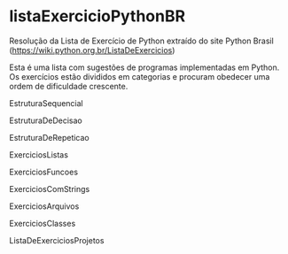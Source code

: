 # listaExercicioPythonBR
Resolução da Lista de Exercício de Python extraído do site Python Brasil (https://wiki.python.org.br/ListaDeExercicios)


Esta é uma lista com sugestões de programas implementadas em Python. Os exercícios estão divididos em categorias e procuram obedecer uma ordem de dificuldade crescente.


EstruturaSequencial

EstruturaDeDecisao

EstruturaDeRepeticao

ExerciciosListas

ExerciciosFuncoes

ExerciciosComStrings

ExerciciosArquivos

ExerciciosClasses

ListaDeExerciciosProjetos
